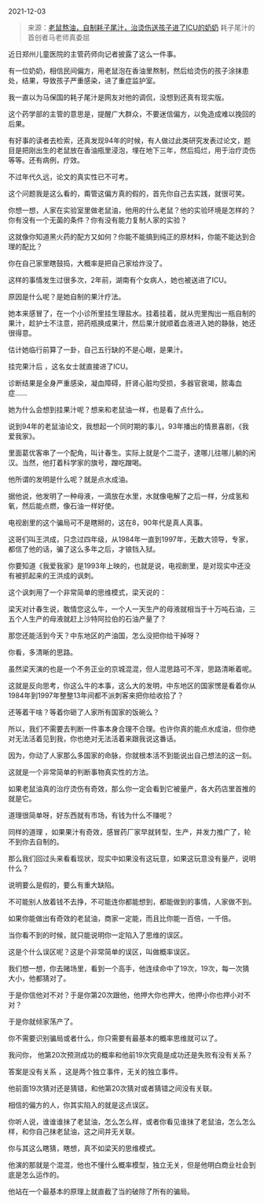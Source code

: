 2021-12-03

> 来源：[老鼠熬油，自制耗子尾汁，治烫伤送孩子进了ICU的奶奶](http://mp.weixin.qq.com/s?__biz=MzU3NDc5Nzc0NQ==&mid=2247510141&idx=2&sn=5500b0f2f028ed107a206d7a33b713f6&chksm=fd2e0aa3ca5983b5eda5c32d0431fbe53bd35e8dad4c78d3e051c04155bbb087502abf291e11&scene=27#wechat_redirect)
> 耗子尾汁的首创者马老师真委屈

近日郑州儿童医院的主管药师向记者披露了这么一件事。  

  

有一位奶奶，相信民间偏方，用老鼠泡在香油里熬制，然后给烫伤的孩子涂抹患处，结果，导致孩子严重感染，进了重症监护室。

  

我一直以为马保国的耗子尾汁是网友对他的调侃，没想到还真有现实版。

  

这个药学部的主管的意思是，提醒广大群众，不要迷信偏方，以免造成难以挽回的后果。  

  

有好事的读者去检索，还真发现94年的时候，有人做过此类研究发表过论文，题目是把刚出生的老鼠放在香油瓶里浸泡，埋在地下三年，然后捣烂，用于治疗烫伤等等。还有病例，疗效。  

  

不过年代久远，论文的真实性已不可考。

  

这个问题我是这么看的，甭管这偏方真的假的，首先你自己去实践，就很可笑。  

  

你想一想，人家在实验室里做老鼠油，他用的什么老鼠？他的实验环境是怎样的？你有没有一个无菌的条件？你有没有能力复制人家的实验？

  

这就像你知道黑火药的配方又如何？你能不能搞到纯正的原材料，你能不能达到合理的配比？  

  

你在自己家里瞎鼓捣，大概率是把自己家给炸没了。

  

这样的事情发生过很多次，2年前，湖南有个女病人，她也被送进了ICU。  

  

原因是什么呢？是她自制的果汁疗法。

  

她本来感冒了，在一个小诊所里挂生理盐水。挂着挂着，就从兜里掏出一瓶自制的果汁，趁护士不注意，把药瓶换成果汁，然后果汁就顺着血液进入她的静脉，她还很得意。  

  

估计她临行前算了一卦，自己五行缺的不是心眼，是果汁。

  

挂完果汁后 ，这名女士就直接进了ICU。

  

诊断结果是全身严重感染，凝血障碍，肝肾心脏均受损，多器官衰竭，脓毒血症......

  

她为什么会想到挂果汁呢？想来和老鼠油一样，也是看了点什么。  

  

说到94年的老鼠油论文，我想起一个同时期的事儿，93年播出的情景喜剧，《我爱我家》。  

  

里面葛优客串了一个配角，叫计春生。实际上就是个二混子，逮哪儿往哪儿躺的闲汉。当然，他打着科学家的旗号，蹭吃蹭喝。

  

他所谓的发明是什么呢？就是点水成油。

  

据他说，他发明了一种母液，一滴放在水里，水就像电解了之后一样，分成氢和氧，然后能点燃，像石油一样好使。

  

电视剧里的这个骗局可不是瞎掰的，这在8，90年代是真人真事。

  

这哥们叫王洪成，只念过四年级，从1984年一直到1997年，无数大领导，专家，都信了他的话，骗了这么多年之后，才锒铛入狱。

  

你要知道《我爱我家》是1993年上映的，也就是说，电视剧里，是对现实中还没有被抓起来的王洪成的讽刺。

  

这个讽刺用了一个非常简单的思维模式，梁天说的：

  

梁天对计春生说，敢情您这么牛，一个人一天生产的母液就相当于十万吨石油，三五个人生产的母液就赶上沙特阿拉伯的石油产量了？

  

那您还能活到今天？中东地区的产油国，怎么没把你给干掉呀？

  

你看，多清晰的思路。

  

虽然梁天演的也是一个不务正业的京城混混，但人混思路可不浑，思路清晰着呢。

  

这就是反向思考，你这么牛的本事，这么大的发明，中东地区的国家愣是看着你从1984年到1997年整整13年间都不派刺客来把你给收拾了？

  

还等着干啥？等着你砸了人家所有国家的饭碗么？

  

所以，我们不需要去判断一件事本身合理不合理。也许你真的能点水成油，但你绝对无法活着见到我，你也绝对无法活着来跟我说这番话。

  

因为，你动了人家那么多国家的命脉，你就根本活不到能说出自己想法的这一刻。

  

这就是一个非常简单的判断事物真实性的方法。  

  

如果老鼠油真的治疗烫伤有奇效，那么你一定会看到它被量产，各大药店里首推的就是它。  

  

道理很简单呀，好东西就有市场，有钱为什么不赚呢？  

  

同样的道理 ，如果果汁有奇效，感冒药厂家早就转型，生产，并发力推广了，轮不到你去自制的。  

  

那么我们回过头来看看现状，现实中如果没有这玩意，如果这玩意没有量产，说明什么？

  

说明要么是假的，要么有重大缺陷。  

  

不可能别人放着钱不去挣，不可能连你都能想到，都能做到的事情，人家做不到。  

  

如果你能做出有奇效的老鼠油，商家一定能，而且比你能一百倍，一千倍。

  

当你看不到的时候，就只能说明你一定陷入了思维的误区。  

  

这是个什么误区呢？这是个非常简单的误区，叫做概率误区。  

  

我们想一想，你去赌场里，看到一个高手，他连续命中了19次，19次，每一次猜大小，他都猜对了。  

  

于是你信他对不对？于是你第20次跟他，他押大你也押大，他押小你也押小对不对？

  

于是你就倾家荡产了。  

  

你不需要识别骗局或者什么，你只需要有最基本的概率思维就可以了。

  

我问你， 他第20次预测成功的概率和他前19次究竟是成功还是失败有没有关系？

  

答案是没有关系 ，这是两个独立事件，无关的独立事件。

  

他前面19次猜对还是猜错，和他第20次猜对或者猜错之间没有关联。  

  

相信的偏方的人，你其实陷入的就是这点误区。  

  

你听人说，谁谁谁抹了老鼠油，怎么怎么样，或者你看见谁抹了老鼠油，怎么怎么样，和你自己抹老鼠油，这之间并无关联。  

  

你与其这么瞎猜，瞎想，真不如梁天的思维模式。  

  

他演的那就是个混混，他也不懂什么概率模型，独立无关，但是他明白商业社会到底是怎么运作的。  

  

他站在一个最基本的原理上就直截了当的破除了所有的骗局。

